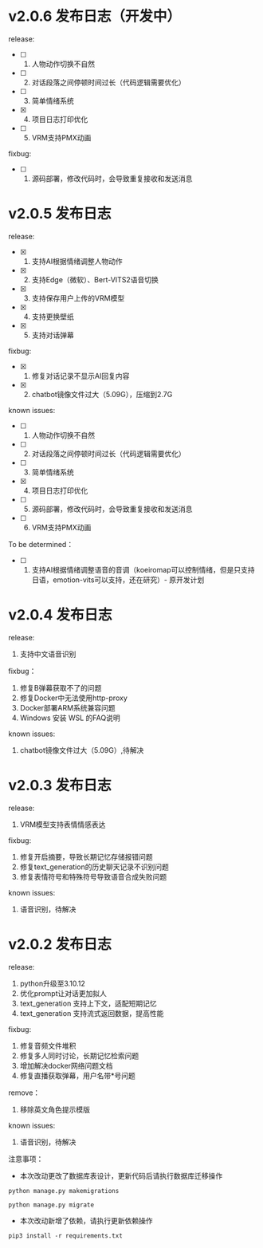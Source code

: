 # v2.0.6 发布日志（开发中）

release:
- [ ] 1. 人物动作切换不自然
- [ ] 2. 对话段落之间停顿时间过长（代码逻辑需要优化）
- [ ] 3. 简单情绪系统
- [x] 4. 项目日志打印优化
- [ ] 5. VRM支持PMX动画

fixbug:
- [ ] 1. 源码部署，修改代码时，会导致重复接收和发送消息

# v2.0.5 发布日志

release:
- [x] 1. 支持AI根据情绪调整人物动作
- [x] 2. 支持Edge（微软）、Bert-VITS2语音切换
- [x] 3. 支持保存用户上传的VRM模型
- [x] 4. 支持更换壁纸 
- [x] 5. 支持对话弹幕

fixbug:
- [x] 1. 修复对话记录不显示AI回复内容
- [x] 2. chatbot镜像文件过大（5.09G），压缩到2.7G

known issues:
- [ ] 1. 人物动作切换不自然
- [ ] 2. 对话段落之间停顿时间过长（代码逻辑需要优化）
- [ ] 3. 简单情绪系统
- [x] 4. 项目日志打印优化
- [ ] 5. 源码部署，修改代码时，会导致重复接收和发送消息
- [ ] 6. VRM支持PMX动画

To be determined：
- [ ] 1. 支持AI根据情绪调整语音的音调（koeiromap可以控制情绪，但是只支持日语，emotion-vits可以支持，还在研究）- 原开发计划

# v2.0.4 发布日志

release:
1. 支持中文语音识别

fixbug：
1. 修复B弹幕获取不了的问题
2. 修复Docker中无法使用http-proxy
3. Docker部署ARM系统兼容问题
4. Windows 安装 WSL 的FAQ说明

known issues:
1. chatbot镜像文件过大（5.09G）,待解决

# v2.0.3 发布日志

release:
1. VRM模型支持表情情感表达

fixbug:
1. 修复开启摘要，导致长期记忆存储报错问题
2. 修复text_generation的历史聊天记录不识别问题
3. 修复表情符号和特殊符号导致语音合成失败问题

known issues:
1. 语音识别，待解决

# v2.0.2 发布日志

release:
1. python升级至3.10.12
2. 优化prompt让对话更加拟人
3. text_generation 支持上下文，适配短期记忆
4. text_generation 支持流式返回数据，提高性能

fixbug:
1. 修复音频文件堆积
2. 修复多人同时讨论，长期记忆检索问题
3. 增加解决docker网络问题文档
4. 修复直播获取弹幕，用户名带*号问题

remove：
1. 移除英文角色提示模版

known issues:
1. 语音识别，待解决

注意事项：
- 本次改动更改了数据库表设计，更新代码后请执行数据库迁移操作
```shell
python manage.py makemigrations 
```
```shell
python manage.py migrate 
```
- 本次改动新增了依赖，请执行更新依赖操作
```shell
pip3 install -r requirements.txt
```